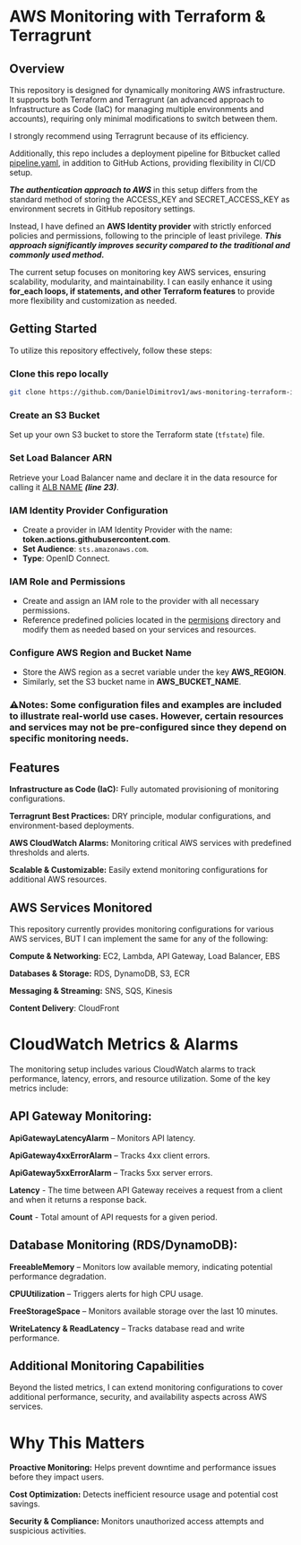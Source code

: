 # AWS Monitoring with Terraform & Terragrunt

## Overview

This repository is designed for dynamically monitoring AWS infrastructure. It supports both Terraform and Terragrunt (an advanced approach to Infrastructure as Code (IaC) for managing multiple environments and accounts), requiring only minimal modifications to switch between them. 

I strongly recommend using Terragrunt because of its efficiency.

Additionally, this repo includes a deployment pipeline for Bitbucket called [pipeline.yaml](https://github.com/DanielDimitrov1/Monitoring_AWS_Terrafrom/blob/main/pipeline.yaml), in addition to GitHub Actions, providing flexibility in CI/CD setup.

***The authentication approach to AWS*** in this setup differs from the standard  method of storing the ACCESS_KEY and SECRET_ACCESS_KEY as environment secrets in GitHub repository settings.

Instead, I have defined an **AWS Identity provider** with strictly enforced policies and permissions, following to the principle of least privilege. ***This approach significantly improves security compared to the traditional and commonly used method.***


The current setup focuses on monitoring key AWS services, ensuring scalability, modularity, and maintainability. I can easily enhance it using **for_each loops, if statements, and other Terraform features** to provide more flexibility and customization as needed.


## Getting Started

To utilize this repository effectively, follow these steps:

### Clone this repo locally

```sh
git clone https://github.com/DanielDimitrov1/aws-monitoring-terraform-iac.git
```

### Create an S3 Bucket
Set up your own S3 bucket to store the Terraform state (`tfstate`) file.

### Set Load Balancer ARN
Retrieve your Load Balancer name and declare it in the data resource for calling it [ALB NAME](https://github.com/DanielDimitrov1/Monitoring_AWS_Terrafrom/blob/main/modules/load_balancer.tf)  ***(line 23)***.

### IAM Identity Provider Configuration

- Create a provider in IAM Identity Provider with the name: **token.actions.githubusercontent.com**.
- **Set Audience**: `sts.amazonaws.com`.
- **Type**: OpenID Connect.

### IAM Role and Permissions

- Create and assign an IAM role to the provider with all necessary permissions.
- Reference predefined policies located in the [permisions](https://github.com/DanielDimitrov1/Monitoring_AWS_Terrafrom/tree/main/permissions) directory and modify them as needed based on your services and resources.

### Configure AWS Region and Bucket Name

- Store the AWS region as a secret variable under the key **AWS_REGION**.
- Similarly, set the S3 bucket name in **AWS_BUCKET_NAME**.

### ⚠️Notes: Some configuration files and examples are included to illustrate real-world use cases. However, certain resources and services may not be pre-configured since they depend on specific monitoring needs.



## Features

**Infrastructure as Code (IaC):** Fully automated provisioning of monitoring configurations.

**Terragrunt Best Practices:** DRY principle, modular configurations, and environment-based deployments.

**AWS CloudWatch Alarms:** Monitoring critical AWS services with predefined thresholds and alerts.

**Scalable & Customizable:** Easily extend monitoring configurations for additional AWS resources.



## AWS Services Monitored

This repository currently provides monitoring configurations for various AWS services, BUT I can implement the same for any of the following:

**Compute & Networking:** EC2, Lambda, API Gateway, Load Balancer, EBS

**Databases & Storage:** RDS, DynamoDB, S3, ECR

**Messaging & Streaming:** SNS, SQS, Kinesis

**Content Delivery**: CloudFront

# CloudWatch Metrics & Alarms

The monitoring setup includes various CloudWatch alarms to track performance, latency, errors, and resource utilization. Some of the key metrics include:

## API Gateway Monitoring:

**ApiGatewayLatencyAlarm** – Monitors API latency.

**ApiGateway4xxErrorAlarm** – Tracks 4xx client errors.

**ApiGateway5xxErrorAlarm** – Tracks 5xx server errors.

**Latency** - The time between API Gateway receives a request from a client and when it returns a response back.

**Count** - Total amount of API requests for a given period.

## Database Monitoring (RDS/DynamoDB):

**FreeableMemory** – Monitors low available memory, indicating potential performance degradation.

**CPUUtilization** – Triggers alerts for high CPU usage.

**FreeStorageSpace** – Monitors available storage over the last 10 minutes.

**WriteLatency & ReadLatency** – Tracks database read and write performance.

## Additional Monitoring Capabilities

Beyond the listed metrics, I can extend monitoring configurations to cover additional performance, security, and availability aspects across AWS services.




# Why This Matters

**Proactive Monitoring:** Helps prevent downtime and performance issues before they impact users.

**Cost Optimization:** Detects inefficient resource usage and potential cost savings.

**Security & Compliance:** Monitors unauthorized access attempts and suspicious activities.
